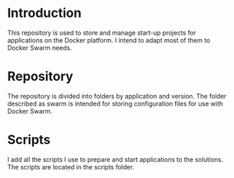 # Introduction
This repository is used to store and manage start-up projects for applications on the Docker platform. I intend to adapt most of them to Docker Swarm needs.

# Repository
The repository is divided into folders by application and version. The folder described as swarm is intended for storing configuration files for use with Docker Swarm.

# Scripts
I add all the scripts I use to prepare and start applications to the solutions. The scripts are located in the scripts folder.